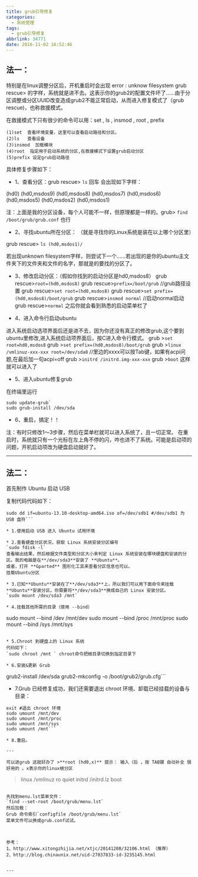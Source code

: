 ```yaml
---
title: grub引导修复
categories:
  - 系统管理
tags:
  - grub引导修复
abbrlink: 34771
date: 2016-11-02 16:52:46
---
```


## 法一：
特别是在linux调整分区后，开机重启时会出现
error : unknow filesystem
grub rescue>
的字样，系统就是进不去。这表示你的grub2的配置文件坏了……由于分区调整或分区UUID改变造成grub2不能正常启动，从而进入修复模式了（grub rescue)，也称救援模式。
        
在救援模式下只有很少的命令可以用：set  ,  ls , insmod , root , prefix

	(1)set  查看环境变量，这里可以查看启动路径和分区。
	(2)ls   查看设备
	(3)insmod  加载模块
	(4)root  指定用于启动系统的分区,在救援模式下设置grub启动分区
	(5)prefix 设定grub启动路径

具体修复步骤如下：

* 1、查看分区：grub rescue> `ls`   回车
会出现如下字样：

(hd0) (hd0,msdos9) (hd0,msdos8) (hd0,msdos7) (hd0,msdos6) (hd0,msdos5) (hd0,msdos2) (hd0,msdos1)

注：上面是我的分区设备，每个人可能不一样，但原理都是一样的。grub> `find /boot/grub/grub.conf`   也行

* 2、寻找ubuntu所在分区：
（就是寻找你的Linux系统是装在以上哪个分区里）

grub rescue> `ls (hd0,msdos1)/`

若出现unknown filesystem字样，则尝试下一个……若出现的是你的ubuntu主文件夹下的文件夹和文件的名字，那就是的要找的分区了。

* 3、修改启动分区：（假如你找到的启动分区是hd0,msdos8）
grub rescue>`root=(hd0,msdos8)`
grub rescue>`prefix=/boot/grub`     //grub路径设置
grub rescue>`set root=(hd0,msdos8)`
grub rescue>`set prefix=(hd0,msdos8)/boot/grub`
grub rescue>`insmod normal`    //启动normal启动
grub rescue>`normal`
之后你就会看到熟悉的启动菜单栏了

* 4、进入命令行启动ubuntu

进入系统启动选项界面后还是进不去，因为你还没有真正的修改grub,这个要到ubuntu里修改,进入系统启动项界面后，按C进入命令行模式。
grub >`set root=hd0,msdos8`
grub >`set prefix=(hd0,msdos8)/boot/grub`
grub >`linux /vmlinuz-xxx-xxx root=/dev/sda8` //里边的xxxx可以按Tab键，如果有acpi问题,在最后加一句acpi=off
grub >`initrd /initrd.img-xxx-xxx`
grub >`boot`
这样就可以进入了

* 5、进入ubuntu修复grub

在终端里运行
```
sudo update-grub`
sudo grub-install /dev/sda
```

* 6、重启，搞定！！

 注：有时只修改1～3步骤，然后在菜单栏就可以进入系统了，且一切正常。
在重启时，系统就只有一个光标在左上角不停的闪，咋也进不了系统。可能是启动项的问题，开机启动项改为硬盘启动就好了。

---

## 法二：
首先制作 Ubuntu 启动 USB

复制代码代码如下：
```
sudo dd if=ubuntu-13.10-desktop-amd64.iso of=/dev/sdb1 #/dev/sdb1 为 USB 盘符```

* 1.使用启动 USB 进入 Ubuntu 试用环境

* 2.查看硬盘分区状况，获取 Linux 系统安装分区编号
`sudo fdisk -l`
查看输出结果，然后根据文件类型和分区大小来判定 Linux 系统安装在哪块硬盘和安装的分区。我的电脑是在**/dev/sda3**安装了 **Ubuntu**。
或者，打开 **Gparted** 图形化工具来查看分区信息也可以。
挂载Ubuntu分区

* 3.已知**Ubuntu**安装在了**/dev/sda3**上，所以我们可以用下面命令来挂载**Ubuntu**安装分区。你需要将**/dev/sda3**换成自己的 Linux 安装分区。
`sudo mount /dev/sda3 /mnt`

* 4.挂载其他所需的目录（使用 --bind）
```
sudo mount --bind /dev /mnt/dev
sudo mount --bind /proc /mnt/proc
sudo mount --bind /sys /mnt/sys
```

* 5.Chroot 到硬盘上的 Linux 系统
代码如下：
`sudo chroot /mnt ` chroot命令把根目录切换到指定目录下

* 6.安装&更新 Grub
```
grub2-install /dev/sda
grub2-mkconfig -o /boot/grub2/grub.cfg```

* 7.Grub 已经修复成功，我们还需要退出 chroot 环境、卸载已经挂载的设备与目录：
```
exit #退出 chroot 环境
sudo umount /mnt/dev
sudo umount /mnt/proc
sudo umount /mnt/sys
sudo umount /mnt```

* 8.重启。

---

可以进grub 这就好办了 >**root (hd0,x)** 提示： 输入（后 ，按 TAB键 自动补全 很好用的 。x表示你的linux根分区
```
>linux /vmlinuz ro quiet 
>initrd /initrd.lz
>boot
```

先找到menu.lst菜单文件：
`find --set-root /boot/grub/menu.lst`
然后加载：
Grub 命令索引`configfile /boot/grub/menu.lst`
菜单文件可以换成grub.conf试试。



参考：
1、http://www.xitongzhijia.net/xtjc/20141208/32106.html （推荐）
2、http://blog.chinaunix.net/uid-27037833-id-3235145.html


---

